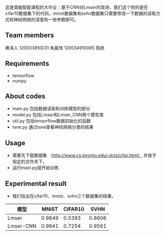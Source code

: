 这是类脑智能课程的大作业：基于CNN对Lmser的改进，我们这个附的是在cifar10数据集下的代码，mnist数据集和svhn数据集只需要修改一下数据的读取方式和神经网络的深度和一些参数即可。

## Team members
黄泽人 
120033910031 朱晨旭
120034910065 周扬


## Requirements
* tensorflow
* numpy

## About codes
* main.py 包括数据读取和训练模型的部分
* model.py 包括Lmser和Lmser_CNN两个模型类
* util.py 包括tensorflow数据初始化的函数
* tsne.py 通过tsne查看神经网络分类的结果 

## Usage
* 需要先下载数据集 （http://www.cs.toronto.edu/~kriz/cifar.html） 并放于指定的文件夹下。
* 运行main.py就开始训练

## Experimental result
* 我们给出在cifar10、mnist、svhn三个数据集的结果。

模型 | MNIST |  CIFAR10| SVHN  
-|-|-|-
Lmser | 0.9849 | 0.5393|0.8606
Lmser-CNN | 0.9941 | 0.7254|0.9561 

